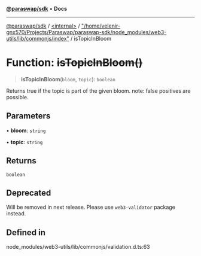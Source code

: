 [**@paraswap/sdk**](../../../../README.md) • **Docs**

***

[@paraswap/sdk](../../../../globals.md) / [\<internal\>](../../../README.md) / ["/home/velenir-gnx570/Projects/Paraswap/paraswap-sdk/node\_modules/web3-utils/lib/commonjs/index"](../README.md) / isTopicInBloom

# Function: ~~isTopicInBloom()~~

> **isTopicInBloom**(`bloom`, `topic`): `boolean`

Returns true if the topic is part of the given bloom.
note: false positives are possible.

## Parameters

• **bloom**: `string`

• **topic**: `string`

## Returns

`boolean`

## Deprecated

Will be removed in next release. Please use `web3-validator` package instead.

## Defined in

node\_modules/web3-utils/lib/commonjs/validation.d.ts:63
